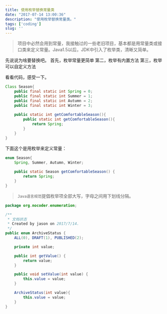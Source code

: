 ```yaml
---
title: 使用枚举替换常量类
date: "2017-07-14 13:00:36"
description: "使用枚举替换常量类。"
tags: ['coding']
slug: ''
---
```


> 项目中必然会用到常量，我接触过的一些老旧项目，基本都是用常量类或接口类来定义常量。Java1.5以后，JDK中引入了枚举类，清晰又简单。

先说说为啥要替换吧。
首先，枚举常量更简单
第二，枚举有内置方法
第三，枚举可以自定义方法

看看代码，感受一下。
```java
Class Season{
	public final static int Spring = 0;
	public final static int Summer = 1;
	public final static int Autumn = 2;
	public final static int Winter = 3;
	
	public static int getComfortableSeason(){
		public static int getComfortableSeason(){
			return Spring;
		}
	}
}
```

下面这个是用枚举来定义常量：
```java
enum Season{
	Spring, Summer, Autumn, Winter;
	
	public static Season getComfortableSeason() {
		return Spring;
	}
}
```

>`Java语言规范`提倡枚举项全部大写，字母之间用下划线分隔。

```java
package org.nocoder.enumeration;

/**
 * 文档状态
 * Created by jason on 2017/7/14.
 */
public enum ArchiveStatus {
    ALL(0), DRAFT(1), PUBLISHED(2);

    private int value;

    public int getValue() {
        return value;
    }

    public void setValue(int value) {
        this.value = value;
    }

    ArchiveStatus(int value){
        this.value = value;
    }
}
```
